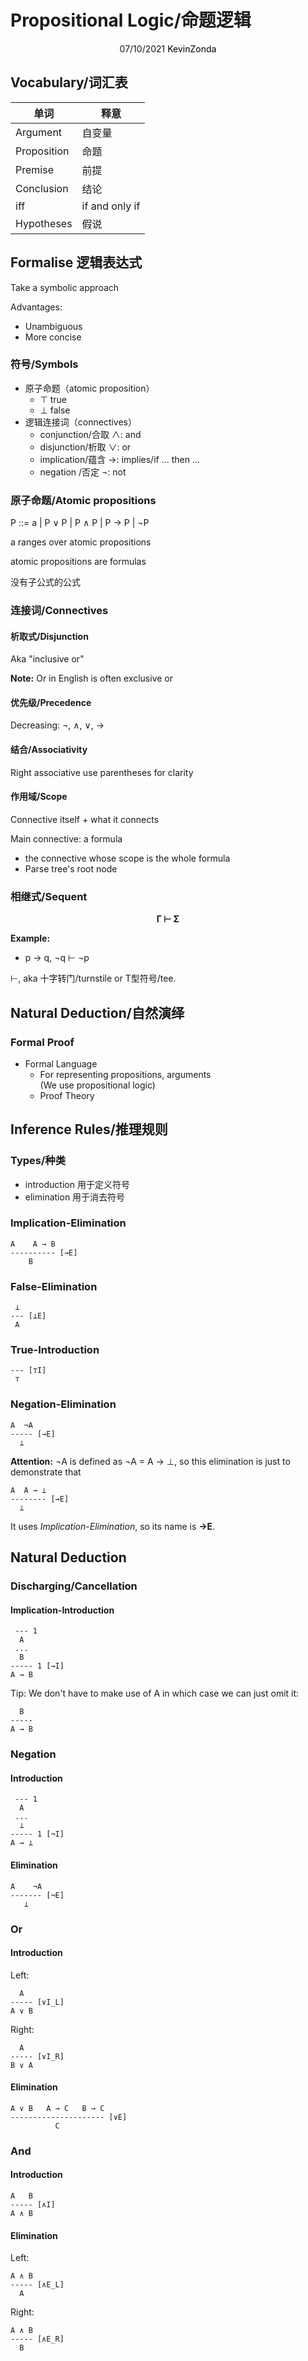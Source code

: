 # Propositional Logic/命题逻辑

<center>
<span>07/10/2021</span>
<a style="text-decoration:none; color: black;" href="https://github.com/KevinZonda">KevinZonda</a>
</center>

## Vocabulary/词汇表

| 单词         | 释意            |
| ----------- | -------------- |
| Argument    | 自变量          |
| Proposition | 命题            |
| Premise     | 前提            |
| Conclusion  | 结论            |
| iff         | if and only if |
| Hypotheses  | 假说            |

## Formalise 逻辑表达式

Take a symbolic approach

Advantages:

- Unambiguous
- More concise

### 符号/Symbols

- 原子命题（atomic proposition）  
  - ⊤ true
  - ⊥ false
- 逻辑连接词（connectives）
  - conjunction/合取 ∧: and
  - disjunction/析取 ∨: or
  - implication/蕴含 →: implies/if ... then ...
  - negation   /否定 ¬: not

### 原子命题/Atomic propositions

P ::= a | P ∨ P | P ∧ P | P → P | ¬P

a ranges over atomic propositions

atomic propositions are formulas

没有子公式的公式

### 连接词/Connectives

#### 析取式/Disjunction

Aka "inclusive or"

**Note:** Or in English is often exclusive or

#### 优先级/Precedence

Decreasing: ¬, ∧, ∨, →

#### 结合/Associativity

Right associative
use parentheses for clarity

#### 作用域/Scope

Connective itself + what it connects

Main connective: a formula
- the connective whose scope is the whole formula
- Parse tree's root node

### 相继式/Sequent

<center><strong>
Γ ⊢ Σ
</strong></center>

**Example:**

- p → q, ¬q ⊢ ¬p

⊢, aka 十字转门/turnstile or T型符号/tee.

## Natural Deduction/自然演绎

### Formal Proof

- Formal Language
  - For representing propositions, arguments  
    (We use propositional logic)
  - Proof Theory

## Inference Rules/推理规则

### Types/种类

- introduction 用于定义符号
- elimination 用于消去符号

### Implication-Elimination

```
A    A → B
---------- [→E]
    B
```

### False-Elimination

```
 ⊥
--- [⊥E]
 A
```

### True-Introduction

```
--- [⊤I]
 ⊤
```

### Negation-Elimination

```
A  ¬A 
----- [→E]
  ⊥
```

**Attention:** ¬A is defined as ¬A = A → ⊥,  so this elimination is just to demonstrate that

```
A  A → ⊥
-------- [→E]
  ⊥
```

It uses *Implication-Elimination*, so its name is **→E**.

## Natural Deduction

### Discharging/Cancellation

#### Implication-Introduction

```
 --- 1
  A
 ...
  B
----- 1 [→I]
A → B
```

Tip: We don't have to make use of A in which case we can just omit it:

```
  B
-----
A → B
```

### Negation

#### Introduction

```
 --- 1
  A
 ...
  ⊥
----- 1 [¬I]
A → ⊥
```

#### Elimination

```
A    ¬A
------- [¬E]
   ⊥
```

### Or

#### Introduction

Left:

```
  A
----- [∨I_L]
A ∨ B
```

Right:

```
  A
----- [∨I_R]
B ∨ A
```

#### Elimination

```
A ∨ B   A → C   B → C
--------------------- [∨E]
          C
```

### And

#### Introduction

```
A   B
----- [∧I]
A ∧ B
```

#### Elimination

Left:

```
A ∧ B
----- [∧E_L]
  A
```

Right:

```
A ∧ B
----- [∧E_R]
  B
```
